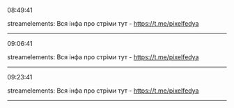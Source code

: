 08:49:41

streamelements: Вся інфа про стріми тут - https://t.me/pixelfedya

---

09:06:41

streamelements: Вся інфа про стріми тут - https://t.me/pixelfedya

---

09:23:41

streamelements: Вся інфа про стріми тут - https://t.me/pixelfedya

---

